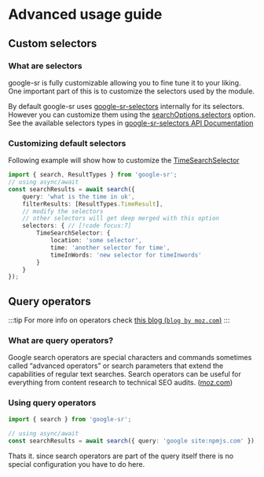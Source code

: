 # Advanced usage guide

## Custom selectors

### What are selectors

google-sr is fully customizable allowing you to fine tune it to your liking. One important part
of this is to customize the selectors used by the module.

By default google-sr uses [google-sr-selectors](/google/selectors/) internally for its selectors.
However you can customize them using the [searchOptions.selectors](https://typicalninja.github.io/google-sr/interfaces/google_sr.SearchOptions.html#selectors) option.
See the available selectors types in [google-sr-selectors API Documentation](https://typicalninja.github.io/google-sr/modules/google_sr_selectors.html)


### Customizing default selectors

Following example will show how to customize the [TimeSearchSelector](https://typicalninja.github.io/google-sr/variables/google_sr_selectors.TimeSearchSelector.html)


```ts
import { search, ResultTypes } from 'google-sr';
// using async/await
const searchResults = await search({ 
    query: 'what is the time in uk',
    filterResults: [ResultTypes.TimeResult],
    // modify the selectors
    // other selectors will get deep merged with this option
    selectors: { // [!code focus:7]
        TimeSearchSelector: {
            location: 'some selector',
            time: 'another selector for time',
            timeInWords: 'new selector for timeInwords'
        }
    }
});
```

## Query operators

:::tip
For more info on operators check [this blog (`blog by moz.com`)](https://moz.com/learn/seo/search-operators)
:::

### What are query operators?

Google search operators are special characters and commands sometimes called “advanced operators” or search parameters that extend the capabilities of regular text searches. Search operators can be useful for everything from content research to technical SEO audits.
([moz.com](https://moz.com/learn/seo/search-operators))

### Using query operators

```ts
import { search } from 'google-sr';
 
// using async/await
const searchResults = await search({ query: 'google site:npmjs.com' });
```

Thats it. since search operators are part of the query itself there is no special configuration you have to do here.